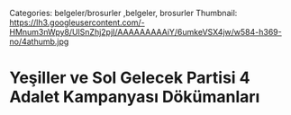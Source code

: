 Categories: belgeler/brosurler ,belgeler, brosurler
Thumbnail: https://lh3.googleusercontent.com/-HMnum3nWpy8/UlSnZhj2pjI/AAAAAAAAAiY/6umkeVSX4jw/w584-h369-no/4athumb.jpg

#  Yeşiller ve Sol Gelecek Partisi 4 Adalet Kampanyası Dökümanları

<div data-configid="9722162/5409571" style="width: %100; height: %100;" class="issuuembed"></div><script type="text/javascript" src="//e.issuu.com/embed.js" async="true"></script>

<div data-configid="9722162/5409589" style="width: %100; height: %100;" class="issuuembed"></div><script type="text/javascript" src="//e.issuu.com/embed.js" async="true"></script>

<div data-configid="9722162/5409593" style="width: %100; height: %100;" class="issuuembed"></div><script type="text/javascript" src="//e.issuu.com/embed.js" async="true"></script>